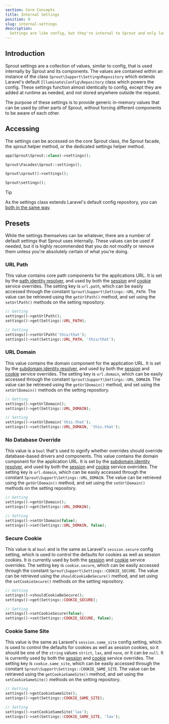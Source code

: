 ```yaml
---
section: Core Concepts
title: Internal Settings
position: 9
slug: internal-settings
description:
  Settings are like config, but they're internal to Sprout and only last as long as the current process/request
---
```


## Introduction

Sprout settings are a collection of values, similar to config, that is used internally by Sprout and its components.
The values are contained within an instance of the class
`Sprout\Support\SettingsRepository` which extends Laravel's default `Illuminate\Config\Repository` class
which powers the config.
These settings function almost identically to config,
except they are added at runtime as needed, and not stored anywhere outside the request.

The purpose of these settings is to provide generic in-memory values that can be used by other parts of Sprout,
without forcing different components to be aware of each other.

## Accessing

The settings can be accessed on the core Sprout class,
the Sprout facade, the sprout helper method, or the dedicated settings helper method.

```php
app(Sprout\Sprout::class)->settings();

Sprout\Facades\Sprout::settings();

Sprout\sprout()->settings();

Sprout\settings();
```

> [!TIP]
> As the settings class extends Laravel's default config repository, you
> can [both in the same way](https://laravel.com/docs/11.x/configuration#accessing-configuration-values).

## Presets

While the settings themselves can be whatever,
there are a number of default settings that Sprout uses internally.
These values can be used if needed,
but it is highly recommended that you do not modify or remove them unless you're absolutely certain of what you're
doing.

### URL Path

This value contains core path components for the applications URL.
It is set by the [path identity resolver](path-identity-resolvers),
and used by both the [session](session-service-override) and [cookie](cookie-service-override) service overrides.
The setting key is `url.path`, which can be easily accessed through the constant `Sprout\Support\Settings::URL_PATH`.
The value can be retrieved using the `getUrlPath()` method,
and set using the `setUrlPath()` methods on the setting repository.

```php
// Getting
settings()->getUrlPath();
settings()->get(Settings::URL_PATH);

// Setting
settings()->setUrlPath('this/that');
settings()->set(Settings::URL_PATH, 'this/that');
```

### URL Domain

This value contains the domain component for the application URL.
It is set by the [subdomain identity resolver](subdomain-identity-resolvers),
and used by both the [session](session-service-override) and [cookie](cookie-service-override) service overrides.
The setting key is `url.domain`, which can be easily accessed through the constant
`Sprout\Support\Settings::URL_DOMAIN`.
The value can be retrieved using the `getUrlDomain()` method,
and set using the `setUrlDomain()` methods on the setting repository.

```php
// Getting
settings()->getUrlDomain();
settings()->get(Settings::URL_DOMAIN);

// Setting
settings()->setUrlDomain('this.that');
settings()->set(Settings::URL_DOMAIN, 'this.that');
```

### No Database Override

This value is a `bool` that's used to signify whether overrides should override database-based drivers and components.
This value contains the domain component for the application URL.
It is set by the [subdomain identity resolver](subdomain-identity-resolvers),
and used by both the [session](session-service-override) and [cookie](cookie-service-override) service overrides.
The setting key is `url.domain`, which can be easily accessed through the constant
`Sprout\Support\Settings::URL_DOMAIN`.
The value can be retrieved using the `getUrlDomain()` method,
and set using the `setUrlDomain()` methods on the setting repository.

```php
// Getting
settings()->getUrlDomain();
settings()->get(Settings::URL_DOMAIN);

// Setting
settings()->setUrlDomain(false);
settings()->set(Settings::URL_DOMAIN, false);
```

### Secure Cookie

This value is al `bool` and is the same as Laravel's `session.secure` config setting, which is used to control the defaults
for cookies as well as session cookies.
It is currently used by both the [session](session-service-override) and [cookie](cookie-service-override) service overrides.
The setting key is `cookie.secure`, which can be easily accessed through the constant
`Sprout\Support\Settings::COOKIE_SECURE`.
The value can be retrieved using the `shouldCookieBeSecure()` method,
and set using the `setCookieSecure()` methods on the setting repository.

```php
// Getting
settings()->shouldCookieBeSecure();
settings()->get(Settings::COOKIE_SECURE);

// Setting
settings()->setCookieSecure(false);
settings()->set(Settings::COOKIE_SECURE, false);
```

### Cookie Same Site

This value is the same as Laravel's `session.same_site` config setting, which is used to control the defaults
for cookies as well as session cookies,
so it should be one of the `string` values `strict`, `lax`, and `none`, or it can be `null`.
It is currently used by both the [session](session-service-override) and [cookie](cookie-service-override) service overrides.
The setting key is `cookie.same_site`, which can be easily accessed through the constant
`Sprout\Support\Settings::COOKIE_SAME_SITE`.
The value can be retrieved using the `getCookieSameSite()` method,
and set using the `setCookieSameSite()` methods on the setting repository.

```php
// Getting
settings()->getCookieSameSite();
settings()->get(Settings::COOKIE_SAME_SITE);

// Setting
settings()->setCookieSameSite('lax');
settings()->set(Settings::COOKIE_SAME_SITE, 'lax');
```
